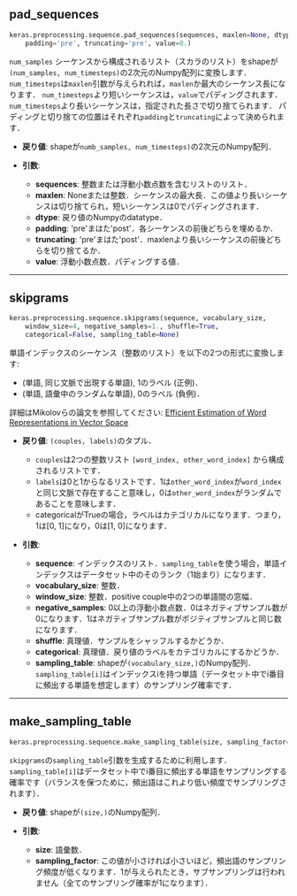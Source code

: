## pad_sequences

```python
keras.preprocessing.sequence.pad_sequences(sequences, maxlen=None, dtype='int32',
    padding='pre', truncating='pre', value=0.)
```

`num_samples` シーケンスから構成されるリスト（スカラのリスト）をshapeが`(num_samples, num_timesteps)`の2次元のNumpy配列に変換します．`num_timesteps`は`maxlen`引数が与えられれば，`maxlen`か最大のシーケンス長になります．
`num_timesteps`より短いシーケンスは，`value`でパディングされます．
`num_timesteps`より長いシーケンスは，指定された長さで切り捨てられます．
パディングと切り捨ての位置はそれぞれ`padding`と`truncating`によって決められます．

- __戻り値__: shapeが`numb_samples, num_timesteps)`の2次元のNumpy配列．

- __引数__:
    - __sequences__: 整数または浮動小数点数を含むリストのリスト．
    - __maxlen__: Noneまたは整数．シーケンスの最大長．この値より長いシーケンスは切り捨てられ，短いシーケンスは0でパディングされます．
    - __dtype__: 戻り値のNumpyのdatatype．
    - __padding__: 'pre'まはた'post'．各シーケンスの前後どちらを埋めるか．
    - __truncating__: 'pre'まはた'post'．maxlenより長いシーケンスの前後どちらを切り捨てるか．
    - __value__: 浮動小数点数．パディングする値．

---

## skipgrams

```python
keras.preprocessing.sequence.skipgrams(sequence, vocabulary_size,
    window_size=4, negative_samples=1., shuffle=True,
    categorical=False, sampling_table=None)
```

単語インデックスのシーケンス（整数のリスト）を以下の2つの形式に変換します:

- (単語, 同じ文脈で出現する単語), 1のラベル (正例)．
- (単語, 語彙中のランダムな単語), 0のラベル (負例)．


詳細はMikolovらの論文を参照してください: [Efficient Estimation of Word Representations in
Vector Space](http://arxiv.org/pdf/1301.3781v3.pdf)

- __戻り値__: `(couples, labels)`のタプル．
    - `couples`は2つの整数リスト `[word_index, other_word_index]` から構成されるリストです．
    - `labels`は0と1からなるリストです．1は`other_word_index`が`word_index`と同じ文脈で存在すること意味し，0は`other_word_index`がランダムであることを意味します．
    - categoricalがTrueの場合，ラベルはカテゴリカルになります．つまり，1は[0, 1]になり，0は[1, 0]になります．

- __引数__:
    - __sequence__: インデックスのリスト．`sampling_table`を使う場合，単語インデックスはデータセット中のそのランク（1始まり）になります．
    - __vocabulary_size__: 整数．
    - __window_size__: 整数．positive couple中の2つの単語間の窓幅．
    - __negative_samples__: 0以上の浮動小数点数．0はネガティブサンプル数が0になります．1はネガティブサンプル数がポジティブサンプルと同じ数になります．
    - __shuffle__: 真理値．サンプルをシャッフルするかどうか．
    - __categorical__: 真理値．戻り値のラベルをカテゴリカルにするかどうか．
    - __sampling_table__: shapeが`(vocabulary_size,)`のNumpy配列．`sampling_table[i]`はインデックスiを持つ単語（データセット中でi番目に頻出する単語を想定します）のサンプリング確率です．

---

## make_sampling_table

```python
keras.preprocessing.sequence.make_sampling_table(size, sampling_factor=1e-5)
```

`skipgrams`の`sampling_table`引数を生成するために利用します．`sampling_table[i]`はデータセット中でi番目に頻出する単語をサンプリングする確率です（バランスを保つために，頻出語はこれより低い頻度でサンプリングされます）．

- __戻り値__: shapeが`(size,)`のNumpy配列．

- __引数__:
    - __size__: 語彙数．
    - __sampling_factor__: この値が小さければ小さいほど，頻出語のサンプリング頻度が低くなります．1が与えられたとき，サブサンプリングは行われません（全てのサンプリング確率が1になります）．
